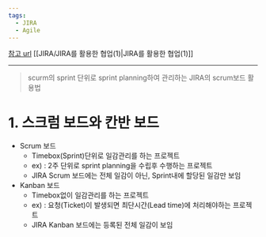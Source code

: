 ```yaml
---
tags:
  - JIRA
  - Agile
---
```

[참고 url](https://medium.com/hgmin/devops-jira%EB%A5%BC-%ED%99%9C%EC%9A%A9%ED%95%9C-%ED%98%91%EC%97%85-ii-fe28e7ab829c)
[[JIRA/JIRA를 활용한 협업(1)|JIRA를 활용한 협업(1)]]

---
>scurm의 sprint 단위로 sprint planning하여 관리하는 JIRA의 scrum보드 활용법

# 1. 스크럼 보드와 칸반 보드
- Scrum 보드
	- Timebox(Sprint)단위로 일감관리를 하는 프로젝트
	- ex) : 2주 단위로 sprint planning을 수립후 수행하는 프로젝트
	- JIRA Scrum 보드에는 전체 일감이 아닌, Sprint내에 할당된 일감만 보임
- Kanban 보드
	- Timebox없이 일감관리를 하는 프로젝트
	- ex) : 요청(Ticket)이 발생되면 최단시간(Lead time)에 처리해야하는 프로젝트
	- JIRA Kanban 보드에는 등록된 전체 일감이 보임